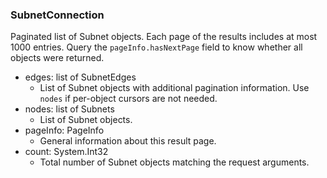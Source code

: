 ### SubnetConnection
Paginated list of Subnet objects. Each page of the results includes at most 1000 entries. Query the `pageInfo.hasNextPage` field to know whether all objects were returned.

- edges: list of SubnetEdges
  - List of Subnet objects with additional pagination information. Use `nodes` if per-object cursors are not needed.
- nodes: list of Subnets
  - List of Subnet objects.
- pageInfo: PageInfo
  - General information about this result page.
- count: System.Int32
  - Total number of Subnet objects matching the request arguments.
